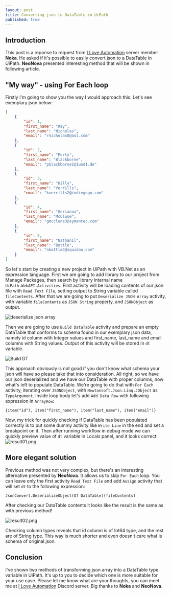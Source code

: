 ```yaml
---
layout: post
title: Converting json to DataTable in UiPath
published: true
---
```


## Introduction
This post is a reponse to request from [I Love Automation](https://discord.gg/iloveautomation) server member **Noka**. He asked if it's possible to easily convert json to a DataTable in UiPath. **NeoNova** presented interesting method that will be shown in following article.

## "My way" - using For Each loop
Firstly I'm going to show you the way I would approach this. Let's see exemplary json below:
```json
[
    {
        "id": 1,
        "first_name": "Ray",
        "last_name": "Nicholas",
        "email": "rnicholas0@aol.com"
    },
    {
        "id": 2,
        "first_name": "Porty",
        "last_name": "Blackborne",
        "email": "pblackborne1@1und1.de"
    },
    {
        "id": 3,
        "first_name": "Killy",
        "last_name": "Verrills",
        "email": "kverrills2@indiegogo.com"
    },
    {
        "id": 4,
        "first_name": "Gerianna",
        "last_name": "McClune",
        "email": "gmcclune3@symantec.com"
    },
    {
        "id": 5,
        "first_name": "Nathanil",
        "last_name": "Bottle",
        "email": "nbottle4@squidoo.com"
    }
]
```

So let's start by creating a new project in UiPath with VB.Net as an expression language. First we are going to add library to our project from Manage Packages, then search by library internal name `UiPath.WebAPI.Activities`. First activity will be loading contents of our json file with `Read Text File`, setting output to String variable called `fileContents`. After that we are going to put `Deserialize JSON Array` activity, with variable `fileContents` as `JSON String` property, and `JSONObject` as output.

![deserialize json array]({{site.baseurl}}/assets/img/deserialize_jsonArray.png)

Then we are going to use `Build DataTable` activity and prepare an empty DataTable that conforms to schema found in our exemplary json data, namely id column with Integer values and first_name, last_name and email columns with String values. Output of this activity will be stored in `dt` variable.

![Build DT]({{site.baseurl}}/assets/img/build_dt.png)

This approach obviously is not good if you don't know what schema your json will have so please take that into consideration. All right, so we have our json deserialized and we have our DataTable with proper columns, now what's left to populate DataTable. We're going to do that with `For Each` activity, iterating over `JSONObject`, with `Newtonsoft.Json.Linq.JObject` as `TypeArgument`. Inside loop body let's add `Add Data Row` with following expression in `ArrayRow`:

```vbnet
{item("id"), item("first_name"), item("last_name"), item("email")}
```

Now, my trick for quickly checking if DataTable has been populated correctly is to put some dummy activity like `Write Line` in the end and set a breakpoint on it. Then after running workflow in debug mode we can quickly preview value of `dt` variable in Locals panel, and it looks correct:
![result01.png]({{site.baseurl}}/assets/img/result01.png)

## More elegant solution
Previous method was not very complex, but there's an interesting alternative presented by **NeoNova**. It allows us to skip `For Each` loop. You can leave only the first activity `Read Text File` and add `Assign` activity that will set `dt` to the following expression:
```vbnet
JsonConvert.DeserializeObject(Of DataTable)(fileContents)
```
After checking our DataTable contents it looks like the result is the same as with previous method!

![result02.png]({{site.baseurl}}/assets/img/result02.png)


Checking column types reveals that id column is of Int64 type, and the rest are of String type. This way is much shorter and even doesn't care what is schema of original json.

## Conclusion
I've shown two methods of transforming json array into a DataTable type variable in UiPath. It's up to you to decide which one is more suitable for your use case. Please let me know what are your thoughts, you can meet me at [I Love Automation](https://discord.gg/iloveautomation) Discord server.
Big thanks to **Noka** and **NeoNova**.
